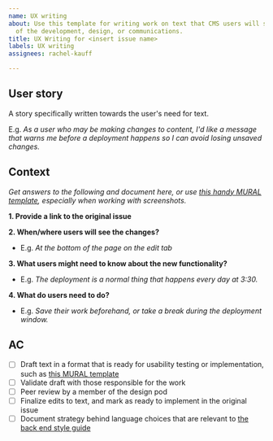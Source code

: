 ```yaml
---
name: UX writing
about: Use this template for writing work on text that CMS users will see, as part
  of the development, design, or communications.
title: UX Writing for <insert issue name>
labels: UX writing
assignees: rachel-kauff

---
```


## User story
A story specifically written towards the user's need for text.

E.g. *As a user who may be making changes to content, I'd like a message that warns me before a deployment happens so I can avoid losing unsaved changes.*

## Context
*Get answers to the following and document here, or use [this handy MURAL template](https://app.mural.co/t/vagov6717/m/vagov6717/1585780955246/6b5e798420e2992bbd56d825de8c42fbf343dfa0), especially when working with screenshots.*

**1. Provide a link to the original issue**

**2. When/where users will see the changes?**

- E.g. *At the bottom of the page on the edit tab*

**3. What users might need to know about the new functionality?**

- E.g. *The deployment is a normal thing that happens every day at 3:30.*

**4. What do users need to do?**

- E.g. *Save their work beforehand, or take a break during the deployment window.*


## AC

- [ ] Draft text in a format that is ready for usability testing or implementation, such as [this MURAL template](https://app.mural.co/t/vagov6717/m/vagov6717/1585780955246/6b5e798420e2992bbd56d825de8c42fbf343dfa0)
- [ ] Validate draft with those responsible for the work
- [ ] Peer review by a member of the design pod 
- [ ] Finalize edits to text, and mark as ready to implement in the original issue
- [ ] Document strategy behind language choices that are relevant to [the back end style guide](https://docs.google.com/document/d/1o3euR0eMoXRyp8G6sx1OCpmRtBShYGAm-Rb8MSXXir0/edit#)
